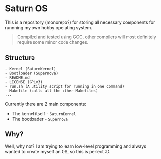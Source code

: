# Saturn OS

This is a repository (monorepo?) for storing all necessary components for runnning my own hobby operating system.

> Compiled and tested using GCC, other compilers will most definitely require some minor code changes.

## Structure

```
- Kernel (SaturnKernel)
- Bootloader (Supernova)
- README.md
- LICENSE (GPLv3)
- run.sh (A utility script for running in one command)
- Makefile (calls all the other Makefiles)
...
```

Currently there are 2 main components:
-   The kernel itself - `SaturnKernel`
-   The bootloader - `Supernova`

## Why?

Well, why not? I am trying to learn low-level programming and always wanted to create myself an OS, so this is perfect :D.


